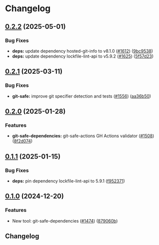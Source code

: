 # Changelog

## [0.2.2](https://github.com/LavaMoat/LavaMoat/compare/git-safe-dependencies-v0.2.1...git-safe-dependencies-v0.2.2) (2025-05-01)


### Bug Fixes

* **deps:** update dependency hosted-git-info to v8.1.0 ([#1612](https://github.com/LavaMoat/LavaMoat/issues/1612)) ([9bc9538](https://github.com/LavaMoat/LavaMoat/commit/9bc9538fd4dce1141583e57bddd0f05d2e377188))
* **deps:** update dependency lockfile-lint-api to v5.9.2 ([#1625](https://github.com/LavaMoat/LavaMoat/issues/1625)) ([5f57d23](https://github.com/LavaMoat/LavaMoat/commit/5f57d236b09ef86129e63565d1f599bd27aefeb2))

## [0.2.1](https://github.com/LavaMoat/LavaMoat/compare/git-safe-dependencies-v0.2.0...git-safe-dependencies-v0.2.1) (2025-03-11)


### Bug Fixes

* **git-safe:** improve git specifier detection and tests ([#1556](https://github.com/LavaMoat/LavaMoat/issues/1556)) ([aa36b50](https://github.com/LavaMoat/LavaMoat/commit/aa36b507fcdc8eda6326bb243a36ae1b7611e6cd))

## [0.2.0](https://github.com/LavaMoat/LavaMoat/compare/git-safe-dependencies-v0.1.1...git-safe-dependencies-v0.2.0) (2025-01-28)


### Features

* **git-safe-dependencies:** git-safe-actions GH Actions validator ([#1508](https://github.com/LavaMoat/LavaMoat/issues/1508)) ([8f2d074](https://github.com/LavaMoat/LavaMoat/commit/8f2d0740ce45fc62b6d0e87b5578f69e98b11480))

## [0.1.1](https://github.com/LavaMoat/LavaMoat/compare/git-safe-dependencies-v0.1.0...git-safe-dependencies-v0.1.1) (2025-01-15)


### Bug Fixes

* **deps:** pin dependency lockfile-lint-api to 5.9.1 ([f952371](https://github.com/LavaMoat/LavaMoat/commit/f952371cfe802f111f53d50180861c19389ba1b7))

## [0.1.0](https://github.com/LavaMoat/LavaMoat/compare/git-safe-dependencies-v0.0.0...git-safe-dependencies-v0.1.0) (2024-12-20)


### Features

* New tool: git-safe-dependencies ([#1474](https://github.com/LavaMoat/LavaMoat/issues/1474)) ([879060b](https://github.com/LavaMoat/LavaMoat/commit/879060bc6cd6887e560f8ad0bba31f9f3b02e018))

## Changelog
